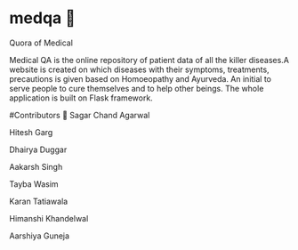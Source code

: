# medqa :pill:
Quora of Medical

Medical QA is the online repository of patient data of all the killer diseases.A website is created on which diseases with their symptoms, treatments, precautions is given based on Homoeopathy and Ayurveda. An initial to serve people to cure themselves and to help other beings.
The whole application is built on Flask framework.


#Contributors :scroll:
Sagar Chand Agarwal

Hitesh Garg

Dhairya Duggar

Aakarsh Singh

Tayba Wasim

Karan Tatiawala

Himanshi Khandelwal

Aarshiya Guneja

